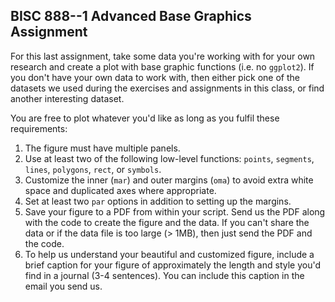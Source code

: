 ## BISC 888--1 Advanced Base Graphics Assignment

For this last assignment, take some data you're working with for your own research and create a plot with base graphic functions (i.e. no `ggplot2`). If you don't have your own data to work with, then either pick one of the datasets we used during the exercises and assignments in this class, or find another interesting dataset. 

You are free to plot whatever you'd like as long as you fulfil these requirements:

1. The figure must have multiple panels.
2. Use at least two of the following low-level functions: `points`, `segments`, `lines`, `polygons`, `rect`, or `symbols`.
3. Customize the inner (`mar`) and outer margins (`oma`) to avoid extra white space and duplicated axes where appropriate.
4. Set at least two `par` options in addition to setting up the margins.
5. Save your figure to a PDF from within your script. Send us the PDF along with the code to create the figure and the data. If you can't share the data or if the data file is too large (> 1MB), then just send the PDF and the code.
6. To help us understand your beautiful and customized figure, include a brief caption for your figure of approximately the length and style you'd find in a journal (3-4 sentences). You can include this caption in the email you send us.
